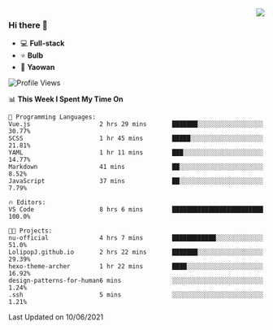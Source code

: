 <img  align="right" src="https://github-readme-stats.vercel.app/api?username=LolipopJ&show_icons=true&count_private=true&hide_title=true&include_all_commits=true&theme=vue">

### Hi there 👋

- :computer: **Full-stack**
- :star: **Bulb**
- :pill: **Yaowan**

<!--START_SECTION:waka-->
![Profile Views](http://img.shields.io/badge/Profile%20Views-1-blue)

📊 **This Week I Spent My Time On** 

```text
💬 Programming Languages: 
Vue.js                   2 hrs 29 mins       ███████░░░░░░░░░░░░░░░░░░   30.77% 
SCSS                     1 hr 45 mins        █████░░░░░░░░░░░░░░░░░░░░   21.81% 
YAML                     1 hr 11 mins        ███░░░░░░░░░░░░░░░░░░░░░░   14.77% 
Markdown                 41 mins             ██░░░░░░░░░░░░░░░░░░░░░░░   8.52% 
JavaScript               37 mins             ██░░░░░░░░░░░░░░░░░░░░░░░   7.79%

🔥 Editors: 
VS Code                  8 hrs 6 mins        █████████████████████████   100.0%

🐱‍💻 Projects: 
nu-official              4 hrs 7 mins        ████████████░░░░░░░░░░░░░   51.0% 
LolipopJ.github.io       2 hrs 22 mins       ███████░░░░░░░░░░░░░░░░░░   29.39% 
hexo-theme-archer        1 hr 22 mins        ████░░░░░░░░░░░░░░░░░░░░░   16.92% 
design-patterns-for-human6 mins              ░░░░░░░░░░░░░░░░░░░░░░░░░   1.24% 
.ssh                     5 mins              ░░░░░░░░░░░░░░░░░░░░░░░░░   1.21%

```


 Last Updated on 10/06/2021
<!--END_SECTION:waka-->
